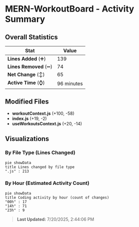# MERN-WorkoutBoard - Activity Summary 

## Overall Statistics

| Stat                   | Value                                                             |
| ---------------------- | ----------------------------------------------------------------- |
| **Lines Added** (➕)   | 139                                          |
| **Lines Removed** (➖) | 74                                        |
| **Net Change** (↕)    | 65                |
| **Active Time** (⌚)   | 96 minutes |


## Modified Files
- **workoutContext.js** (+100, -58)
- **index.js** (+19, -2)
- **useWorkoutsContext.js** (+20, -14)

## Visualizations

### By File Type (Lines Changed)

```mermaid
pie showData
title Lines changed by file type
".js" : 213
```

### By Hour (Estimated Activity Count)

```mermaid
pie showData
title Coding activity by hour (count of changes)
"00h" : 17
"14h" : 71
"23h" : 9
```


> **Last Updated:** 7/20/2025, 2:44:06 PM